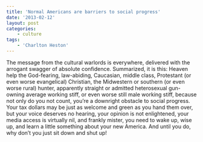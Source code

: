 ```yaml
---
title: 'Normal Americans are barriers to social progress'
date: '2013-02-12'
layout: post
categories:
    - culture
tags:
    - 'Charlton Heston'
---
```


The message from the cultural warlords is everywhere, delivered with the arrogant swagger of absolute confidence. Summarized, it is this: Heaven help the God-fearing, law-abiding, Caucasian, middle class, Protestant (or even worse evangelical) Christian, the Midwestern or southern (or even worse rural) hunter, apparently straight or admitted heterosexual gun-owning average working stiff, or even worse still male working stiff, because not only do you not count, you’re a downright obstacle to social progress. Your tax dollars may be just as welcome and green as you hand them over, but your voice deserves no hearing, your opinion is not enlightened, your media access is virtually nil, and frankly mister, you need to wake up, wise up, and learn a little something about your new America. And until you do, why don’t you just sit down and shut up!